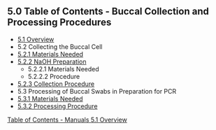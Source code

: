 ## 5.0 Table of Contents - Buccal Collection and Processing Procedures

* [5.1 Overview](:pages_path:/manuals/buccal-collection-processing/5-01-overview.md)
* 5.2 Collecting the Buccal Cell
 * [5.2.1 Materials Needed](:pages_path:/manuals/buccal-collection-processing/5-02-01-materials-needed.md)
 * [5.2.2 NaOH Preparation](:pages_path:/manuals/buccal-collection-processing/5-02-02-naoh-preparation.md)
   * 5.2.2.1 Materials Needed
   * 5.2.2.2 Procedure
 * [5.2.3 Collection Procedure](:pages_path:/manuals/buccal-collection-processing/5-02-03-collection-procedure.md)
* 5.3 Processing of Buccal Swabs in Preparation for PCR
 * [5.3.1 Materials Needed](:pages_path:/manuals/buccal-collection-processing/5-03-01-materials-needed.md)
 * [5.3.2 Processing Procedure](:pages_path:/manuals/buccal-collection-processing/5-03-02-processing-procedure.md)


<div class="center">
<div class="btn-group">
  <a href=":pages_path:/manuals/manual-toc.md" class="btn btn-default">
    <span class="glyphicon glyphicon-chevron-up"></span>
    Table of Contents - Manuals
  </a>

  <a href=":pages_path:/manuals/buccal-collection-processing/5-01-overview.md" class="btn btn-success">
    5.1 Overview
    <span class="glyphicon glyphicon-chevron-right"></span>
  </a>
</div>
</div>
